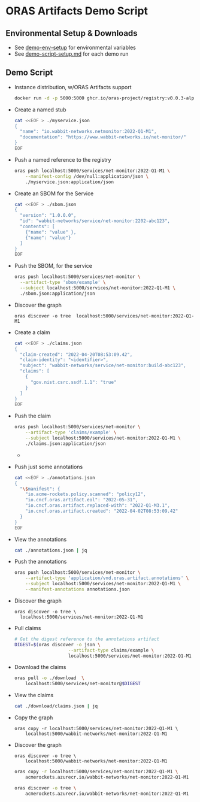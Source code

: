 # ORAS Artifacts Demo Script

## Environmental Setup & Downloads

- See [demo-env-setup](demo-env-setup.md#variables) for environmental variables 
- See [demo-script-setup.md](./demo-script-setup.md) for each demo run

## Demo Script
- Instance distribution, w/ORAS Artifacts support
  ```bash
  docker run -d -p 5000:5000 ghcr.io/oras-project/registry:v0.0.3-alpha
  ```

- Create a named stub

  ```bash
  cat <<EOF > ./myservice.json
  {
    "name": "io.wabbit-networks.netmonitor:2022-Q1-M1",
    "documentation": "https://www.wabbit-networks.io/net-monitor/"
  }
  EOF
  ```
- Push a named reference to the registry

  ```bash
  oras push localhost:5000/services/net-monitor:2022-Q1-M1 \
      --manifest-config /dev/null:application/json \
      ./myservice.json:application/json
  ```

- Create an SBOM for the Service
  ```bash
  cat <<EOF > ./sbom.json
  {
    "version": "1.0.0.0",
    "id": "wabbit-networks/service/net-monitor:2202-abc123",
    "contents": [
      {"name": "value" },
      {"name": "value"}
    ]
  }  
  EOF
  ```

- Push the SBOM, for the service

  ```bash
  oras push localhost:5000/services/net-monitor \
    --artifact-type 'sbom/example' \
    --subject localhost:5000/services/net-monitor:2022-Q1-M1 \
    ./sbom.json:application/json
  ```

- Discover the graph

    ```console
    oras discover -o tree  localhost:5000/services/net-monitor:2022-Q1-M1
    ```

- Create a claim 

  ```bash
  cat <<EOF > ./claims.json
  {
    "claim-created": "2022-04-20T08:53:09.42",
    "claim-identity": "<identifier>",
    "subject": "wabbit-networks/service/net-monitor:build-abc123",
    "claims": [
      {
        "gov.nist.csrc.ssdf.1.1": "true"
      }
    ]
  }
  EOF
  ```

- Push the claim

  ```bash
  oras push localhost:5000/services/net-monitor \
      --artifact-type 'claims/example' \
      --subject localhost:5000/services/net-monitor:2022-Q1-M1 \
      ./claims.json:application/json
    ```
  -

- Push just some annotations
  ```bash
  cat <<EOF > ./annotations.json
  {
    "\$manifest": {
      "io.acme-rockets.policy.scanned": "policy12",
      "io.cncf.oras.artifact.eol": "2022-05-31",
      "io.cncf.oras.artifact.replaced-with": "2022-Q1-M3.1",
      "io.cncf.oras.artifact.created": "2022-04-02T08:53:09.42"
    }
  }
  EOF
  ```

- View the annotations

  ```bash
  cat ./annotations.json | jq
  ```

- Push the annotations

  ```bash
  oras push localhost:5000/services/net-monitor \
      --artifact-type 'application/vnd.oras.artifact.annotations' \
      --subject localhost:5000/services/net-monitor:2022-Q1-M1 \
      --manifest-annotations annotations.json
  ```

- Discover the graph

    ```console
    oras discover -o tree \
      localhost:5000/services/net-monitor:2022-Q1-M1
    ```

- Pull claims

    ```bash
    # Get the digest reference to the annotations artifact
    DIGEST=$(oras discover -o json \
                        --artifact-type claims/example \
                        localhost:5000/services/net-monitor:2022-Q1-M1 | jq -r ".references[0].digest")
    ```

- Download the claims

    ```bash
    oras pull -o ./download  \
        localhost:5000/services/net-monitor@$DIGEST
    ```

- View the claims

    ```bash
    cat ./download/claims.json | jq 
    ```

- Copy the graph

    ```console
    oras copy -r localhost:5000/services/net-monitor:2022-Q1-M1 \
        localhost:5000/wabbit-networks/net-monitor:2022-Q1-M1
    ```

- Discover the graph

    ```console
    oras discover -o tree \
        localhost:5000/wabbit-networks/net-monitor:2022-Q1-M1
    ```


    ```bash
    oras copy -r localhost:5000/services/net-monitor:2022-Q1-M1 \
        acmerockets.azurecr.io/wabbit-networks/net-monitor:2022-Q1-M1
    ```

    ```bash
    oras discover -o tree \
        acmerockets.azurecr.io/wabbit-networks/net-monitor:2022-Q1-M1
    ```

